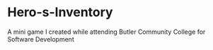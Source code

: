 # Hero-s-Inventory

A mini game I created while attending Butler Community College for Software Development

